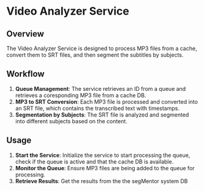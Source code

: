 # Video Analyzer Service

## Overview

The Video Analyzer Service is designed to process MP3 files from a cache, convert them to SRT files, and then segment the subtitles by subjects.

## Workflow

1. **Queue Management**: The service retrieves an ID from a queue and retrieves a coresponding MP3 file from a cache DB.
2. **MP3 to SRT Conversion**: Each MP3 file is processed and converted into an SRT file, which contains the transcribed text with timestamps.
3. **Segmentation by Subjects**: The SRT file is analyzed and segmented into different subjects based on the content.

## Usage

1. **Start the Service**: Initialize the service to start processing the queue, check if the queue is active and that the cache DB is available.
2. **Monitor the Queue**: Ensure MP3 files are being added to the queue for processing.
3. **Retrieve Results**: Get the results from the the segMentor system DB
